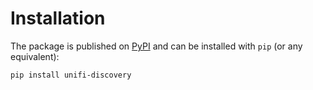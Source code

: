# Installation

The package is published on [PyPI](https://pypi.org/project/deezer-python/) and can be installed with `pip` (or any equivalent):

```bash
pip install unifi-discovery
```
